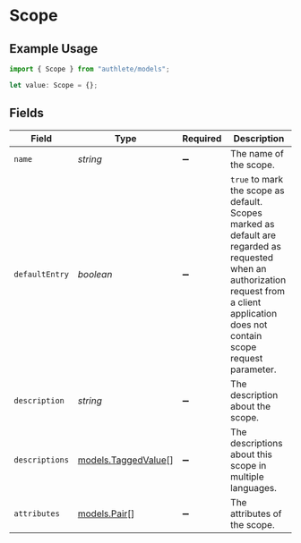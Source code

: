 # Scope

## Example Usage

```typescript
import { Scope } from "authlete/models";

let value: Scope = {};
```

## Fields

| Field                                                                                                                                                                                      | Type                                                                                                                                                                                       | Required                                                                                                                                                                                   | Description                                                                                                                                                                                |
| ------------------------------------------------------------------------------------------------------------------------------------------------------------------------------------------ | ------------------------------------------------------------------------------------------------------------------------------------------------------------------------------------------ | ------------------------------------------------------------------------------------------------------------------------------------------------------------------------------------------ | ------------------------------------------------------------------------------------------------------------------------------------------------------------------------------------------ |
| `name`                                                                                                                                                                                     | *string*                                                                                                                                                                                   | :heavy_minus_sign:                                                                                                                                                                         | The name of the scope.                                                                                                                                                                     |
| `defaultEntry`                                                                                                                                                                             | *boolean*                                                                                                                                                                                  | :heavy_minus_sign:                                                                                                                                                                         | `true` to mark the scope as default. Scopes marked as default are regarded as requested when an authorization request from a client application does not contain scope request parameter.  |
| `description`                                                                                                                                                                              | *string*                                                                                                                                                                                   | :heavy_minus_sign:                                                                                                                                                                         | The description about the scope.                                                                                                                                                           |
| `descriptions`                                                                                                                                                                             | [models.TaggedValue](../models/taggedvalue.md)[]                                                                                                                                           | :heavy_minus_sign:                                                                                                                                                                         | The descriptions about this scope in multiple languages.                                                                                                                                   |
| `attributes`                                                                                                                                                                               | [models.Pair](../models/pair.md)[]                                                                                                                                                         | :heavy_minus_sign:                                                                                                                                                                         | The attributes of the scope.                                                                                                                                                               |